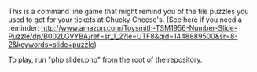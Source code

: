 This is a command line game that might remind you of the tile puzzles you used to get for your tickets at Chucky Cheese's.  (See here if you need a reminder:  http://www.amazon.com/Toysmith-TSM1956-Number-Slide-Puzzle/dp/B002LGVYBA/ref=sr_1_2?ie=UTF8&qid=1448889500&sr=8-2&keywords=slide+puzzle)

To play, run "php slider.php" from the root of the repository.
